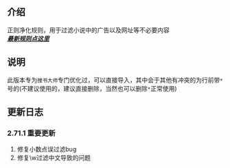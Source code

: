 ## 介绍  
正则净化规则，用于过滤小说中的广告以及网址等不必要内容  
***[最新规则点这里](https://github.com/XUANJI233/purification/blob/main/%E6%9C%80%E6%96%B0.txt)***  
## 说明
此版本专为`搜书大师`专门优化过，可以直接导入，其中会于其他有冲突的为行前带`*`号的(不建议使用的，建议直接删除，当然也可以删除`*`正常使用)  
## 更新日志  
### 2.71.1 重要更新  
1. 修复小数点误过滤bug  
2. 修复\w过滤中文导致的问题  
